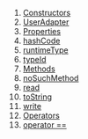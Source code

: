 1.  [Constructors](./UserAdapter-class#constructors.md)
2.  [UserAdapter](./UserAdapter/UserAdapter.md)
3.  [Properties](./UserAdapter-class#instance-properties.md)
4.  [hashCode](./UserAdapter/hashCode.md)
5.  [runtimeType](https://api.flutter.dev/flutter/dart-core/Object/runtimeType.html)
6.  [typeId](./UserAdapter/typeId.md)
7.  [Methods](./UserAdapter-class#instance-methods.md)
8.  [noSuchMethod](https://api.flutter.dev/flutter/dart-core/Object/noSuchMethod.html)
9.  [read](./UserAdapter/read.md)
10. [toString](https://api.flutter.dev/flutter/dart-core/Object/toString.html)
11. [write](./UserAdapter/write.md)
12. [Operators](./UserAdapter-class#operators.md)
13. [operator
    ==](./UserAdapter/operator_equals.md)

